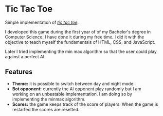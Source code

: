 # Tic Tac Toe
Simple implementation of [*tic tac toe*](https://en.wikipedia.org/wiki/Tic-tac-toe).

I developed this game during the first year of of my Bachelor's degree in Computer Science. I have done it during my free time. I did it with the objective to teach myself the fundamentals of HTML, CSS, and JavaScript.

Later I tried implementing the min max algorithm so that the user could play against a perfect AI.

## Features
- **Theme:** it is possible to switch between day and night mode.
- **Bot opponent:** currently the AI opponent play randomly but I am working on an unbeatable implementation. I am doing so by implementing the minmax algorithm.
- **Scores:** the game keeps track of the score of players. When the game is restarted the scores are resetted.